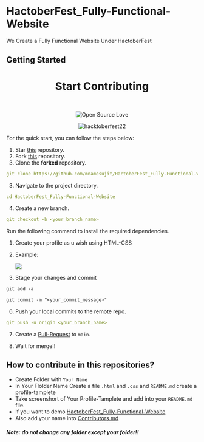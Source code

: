 # HactoberFest_Fully-Functional-Website
We Create a Fully Functional Website Under HactoberFest

## **Getting Started**
<h1 align="center">Start Contributing </h1>
<br>

<div align="center">
  
 ![Open Source Love](https://badges.frapsoft.com/os/v2/open-source.svg?v=103)
  
</div>
<div align="center">
  <img src="https://res.cloudinary.com/practicaldev/image/fetch/s--z77cA0sA--/c_imagga_scale,f_auto,fl_progressive,h_420,q_auto,w_1000/https://dev-to-uploads.s3.amazonaws.com/uploads/articles/u1iciy9ywvafaw72pa0v.png" alt="hacktoberfest22">
</div>

For the quick start, you can follow the steps below:

1. Star <a href="https://github.com/mnamesujit/HactoberFest_Fully-Functional-Website/">this</a> repository.
2. Fork <a href="https://github.com/mnamesujit/HactoberFest_Fully-Functional-Website/">this</a> repository.
3. Clone the **forked** repository.

```yml
git clone https://github.com/mnamesujit/HactoberFest_Fully-Functional-Website/
```
3. Navigate to the project directory.

```yml
cd HactoberFest_Fully-Functional-Website 
```

4. Create a new branch.

```yml
git checkout -b <your_branch_name>
```

Run the following command to install the required dependencies.

1. Create your profile as u wish using HTML-CSS
2. Example:
    
    <img src="https://img.freepik.com/free-vector/modern-landing-page-with-abstract-design_23-2147999234.jpg?w=740&t=st=1665344309~exp=1665344909~hmac=aeda8ee35b5262180fedac413af09a3494cb8d358da637b30b846f1dc60eb576"> 

5. Stage your changes and commit

```css
git add -a

git commit -m "<your_commit_message>"
```

6. Push your local commits to the remote repo.

```yml
git push -u origin <your_branch_name>
```

7. Create a <a href="https://docs.github.com/en/pull-requests/collaborating-with-pull-requests/proposing-changes-to-your-work-with-pull-requests/about-pull-requests" title="Pull Request">Pull-Request</a> to `main`.

8. Wait for merge!!


## How to contribute in this repositories?

- Create Folder with `Your Name`
- In Your Flolder Name Create a file `.html` and `.css` and `README.md` create a profile-tamplete
- Take screenshort of Your Profile-Tamplete and add into your `README.md` file.
- If you want to demo <a href="https://github.com/mnamesujit/HactoberFest_Fully-Functional-Website/" title="see the repo">HactoberFest_Fully-Functional-Website</a>
- Also add your name into <a href="/Contributors.md">Contributors.md</a>

##### Note: do not change any folder except your folder!!



